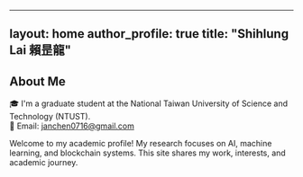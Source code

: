 <!-- trigger -->
---
layout: home
author_profile: true
title: "Shihlung Lai 賴昰龍"
---

## About Me

🎓 I'm a graduate student at the National Taiwan University of Science and Technology (NTUST).  
📧 Email: janchen0716@gmail.com

Welcome to my academic profile! My research focuses on AI, machine learning, and blockchain systems. This site shares my work, interests, and academic journey.
